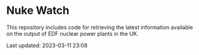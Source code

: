 # Nuke Watch

This repository includes code for retrieving the latest information available on the output of EDF nuclear power plants in the UK.

Last updated: 2023-03-11 23:08